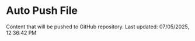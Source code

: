 # Auto Push File

Content that will be pushed to GitHub repository.
Last updated: 07/05/2025, 12:36:42 PM